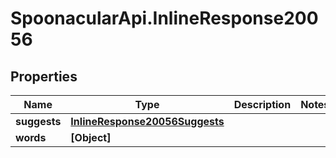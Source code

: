 # SpoonacularApi.InlineResponse20056

## Properties

Name | Type | Description | Notes
------------ | ------------- | ------------- | -------------
**suggests** | [**InlineResponse20056Suggests**](InlineResponse20056Suggests.md) |  | 
**words** | **[Object]** |  | 


